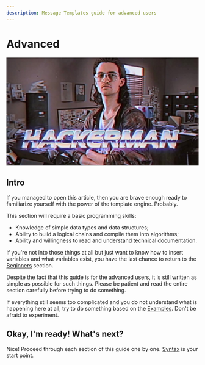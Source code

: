 ```yaml
---
description: Message Templates guide for advanced users
---
```


# Advanced

![](../../../.gitbook/assets/image%20%2816%29.png)

## Intro <a id="intro"></a>

If you managed to open this article, then you are brave enough ready to familiarize yourself with the power of the template engine. Probably.

This section will require a basic programming skills:

* Knowledge of simple data types and data structures;
* Ability to build a logical chains and compile them into algorithms;
* Ability and willingness to read and understand technical documentation.

If you're not into those things at all but just want to know how to insert variables and what variables exist, you have the last chance to return to the [Beginners](../beginners/) section.

Despite the fact that this guide is for the advanced users, it is still written as simple as possible for such things. Please be patient and read the entire section carefully before trying to do something.

If everything still seems too complicated and you do not understand what is happening here at all, try to do something based on the [Examples](../examples.md). Don't be afraid to experiment.

## Okay, I'm ready! What's next? <a id="ready"></a>

Nice! Proceed through each section of this guide one by one. [Syntax](syntax/) is your start point.

